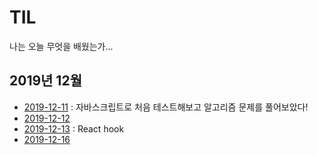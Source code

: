 # TIL
 
나는 오늘 무엇을 배웠는가...

## 2019년 12월

* [2019-12-11](https://github.com/hyejineee/TIL/blob/master/2019-12/2019-12-11.md) : 자바스크립트로 처음 테스트해보고 알고리즘 문제를 풀어보았다!
* [2019-12-12](https://github.com/hyejineee/TIL/blob/master/2019-12/2019-12-12.md)
* [2019-12-13](https://github.com/hyejineee/TIL/blob/master/react/react-hook.md) : React hook
* [2019-12-16](https://github.com/hyejineee/TIL/blob/master/2019-12/2019-12-16.md)

